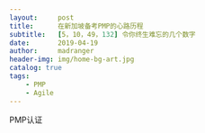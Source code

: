 ```yaml
---
layout:     post
title:      在新加坡备考PMP的心路历程
subtitle:   [5，10，49，132] 令你终生难忘的几个数字
date:       2019-04-19
author:     madranger
header-img: img/home-bg-art.jpg
catalog: true
tags:
    - PMP
    - Agile
---
```


PMP认证